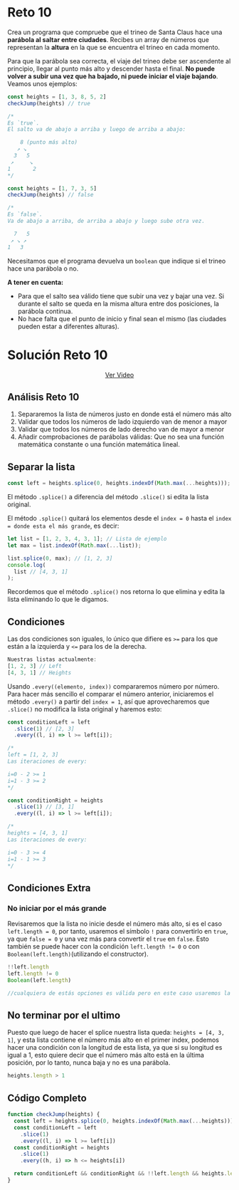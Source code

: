 # Reto 10

Crea un programa que compruebe que el trineo de Santa Claus hace una **parábola al saltar entre ciudades**. Recibes un array de números que representan la **altura** en la que se encuentra el trineo en cada momento.

Para que la parábola sea correcta, el viaje del trineo debe ser ascendente al principio, llegar al punto más alto y descender hasta el final. **No puede volver a subir una vez que ha bajado, ni puede iniciar el viaje bajando**. Veamos unos ejemplos:

```js
const heights = [1, 3, 8, 5, 2]
checkJump(heights) // true

/*
Es `true`.
El salto va de abajo a arriba y luego de arriba a abajo:

    8 (punto más alto)
   ↗ ↘
  3   5
 ↗     ↘
1       2
*/

const heights = [1, 7, 3, 5]
checkJump(heights) // false

/*
Es `false`.
Va de abajo a arriba, de arriba a abajo y luego sube otra vez.

  7   5
 ↗ ↘ ↗
1   3
```

Necesitamos que el programa devuelva un `boolean` que indique si el trineo hace una parábola o no.

**A tener en cuenta:**

 - Para que el salto sea válido tiene que subir una vez y bajar una vez. Si durante el salto se queda en la misma altura entre dos posiciones, la parábola continua.
 - No hace falta que el punto de inicio y final sean el mismo (las ciudades pueden estar a diferentes alturas).

# Solución Reto 10

<div align="center">
  <a href="https://youtu.be/fsQ6lOhLUj8">Ver Video</a>
</div>

## Análisis Reto 10

 1. Separaremos la lista de números justo en donde está el número más alto
 2. Validar que todos los números de lado izquierdo van de menor a mayor
 3. Validar que todos los números de lado derecho van de mayor a menor
 4. Añadir comprobaciones de parábolas válidas: Que no sea una función matemática constante o una función matemática lineal.

## Separar la lista

```js
const left = heights.splice(0, heights.indexOf(Math.max(...heights)));
```

El método `.splice()` a diferencia del método `.slice()` si edita la lista original.

El método `.splice()` quitará los elementos desde el `index = 0` hasta el `index = donde esta el más grande`, es decir:

```js
let list = [1, 2, 3, 4, 3, 1]; // Lista de ejemplo
let max = list.indexOf(Math.max(...list));

list.splice(0, max); // [1, 2, 3]
console.log(
  list // [4, 3, 1]
);
```

Recordemos que el método `.splice()` nos retorna lo que elimina y edita la lista eliminando lo que le digamos.

## Condiciones

Las dos condiciones son iguales, lo único que difiere es `>=` para los que están a la izquierda y `<=` para los de la derecha.

```js
Nuestras listas actualmente:
[1, 2, 3] // Left
[4, 3, 1] // Heights
```

Usando `.every((elemento, index))` compararemos número por número. Para hacer más sencillo el comparar el número anterior, iniciaremos el método `.every()` a partir del `index = 1`, así que aprovecharemos que `.slice()` no modifica la lista original y haremos esto:

```js
const conditionLeft = left
  .slice(1) // [2, 3]
  .every((l, i) => l >= left[i]);

/*
left = [1, 2, 3]
Las iteraciones de every:

i=0 - 2 >= 1
i=1 - 3 >= 2
*/
```

```js
const conditionRight = heights
  .slice(1) // [3, 1]
  .every((l, i) => l >= left[i]);

/*
heights = [4, 3, 1]
Las iteraciones de every:

i=0 - 3 >= 4
i=1 - 1 >= 3
*/
```

## Condiciones Extra

### No iniciar por el más grande

Revisaremos que la lista no inicie desde el número más alto, si es el caso `left.length = 0`, por tanto, usaremos el símbolo `!` para convertirlo en `true`, ya que `false = 0` y una vez más para convertir el `true` en `false`. Esto también se puede hacer con la condición `left.length != 0` o con `Boolean(left.length)`(utilizando el constructor).

```js
!!left.length
left.length != 0
Boolean(left.length)

//cualquiera de estás opciones es válida pero en este caso usaremos la 1era
```

## No terminar por el ultimo

Puesto que luego de hacer el splice nuestra lista queda: `heights = [4, 3, 1]`, y esta lista contiene el número más alto en el primer index, podemos hacer una condición con la longitud de esta lista, ya que si su longitud es igual a 1, esto quiere decir que el número más alto está en la última posición, por lo tanto, nunca baja y no es una parábola.

```js
heights.length > 1
```

## Código Completo

```js
function checkJump(heights) {
  const left = heights.splice(0, heights.indexOf(Math.max(...heights)))
  const conditionLeft = left
    .slice(1)
    .every((l, i) => l >= left[i])
  const conditionRight = heights
    .slice(1)
    .every((h, i) => h <= heights[i])

  return conditionLeft && conditionRight && !!left.length && heights.length > 1
}
```
